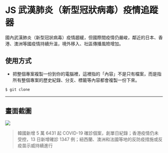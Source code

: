# JS 武漢肺炎（新型冠狀病毒）疫情追蹤器

國內武漢肺炎（新型冠狀病毒）疫情趨緩，但國際間疫情仍嚴峻，鄰近的日本、香港、澳洲等國疫情持續升溫，境外移入、社區傳播風險增加。

## 使用方式
- 把整個專案複製一份到你的電腦裡，這裡指的「內容」不是只有檔案，而是指所有整個專案的歷史紀錄、分支、標籤等內容都會複製一份下來。
```sh
$ git clone
```

----

## 畫面截圖
![](https://i.imgur.com/MBtOYHo.png)
> 韓國新增 5 萬 6431 起 COVID-19 確診個案，創單日紀錄；香港疫情仍未受控，13 日新增確診 1347 例；紐西蘭、澳洲和法國等地的反防疫措施或反疫苗示威持續進行